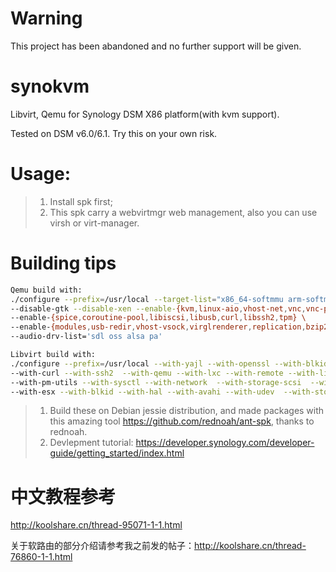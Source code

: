 # Warning
This project has been abandoned and no further support will be given.

# synokvm
Libvirt, Qemu for Synology DSM X86 platform(with kvm support).

Tested on DSM v6.0/6.1. Try this on your own risk.

# Usage:
> 1. Install spk first;
> 2. This spk carry a webvirtmgr web management, also you can use virsh or virt-manager.

# Building tips
```bash
Qemu build with:
./configure --prefix=/usr/local --target-list="x86_64-softmmu arm-softmmu" \
--disable-gtk --disable-xen --enable-{kvm,linux-aio,vhost-net,vnc,vnc-png,vnc-jpeg,guest-agent} \
--enable-{spice,coroutine-pool,libiscsi,libusb,curl,libssh2,tpm} \
--enable-{modules,usb-redir,vhost-vsock,virglrenderer,replication,bzip2,rbd,attr,virtfs,vnc-sasl,tcmalloc,jemalloc,lzo} \
--audio-drv-list='sdl oss alsa pa'


```

```bash
Libvirt build with: 
./configure --prefix=/usr/local --with-yajl --with-openssl --with-blkid \
--with-curl --with-ssh2  --with-qemu --with-lxc --with-remote --with-libvirtd \
--with-pm-utils --with-sysctl --with-network  --with-storage-scsi  --with-virtualport \
--with-esx --with-blkid --with-hal --with-avahi --with-udev  --with-storage-iscsi

```

> 1. Build these on Debian jessie distribution, 
     and made packages with this amazing tool https://github.com/rednoah/ant-spk, thanks to rednoah.
> 2. Devlepment tutorial: https://developer.synology.com/developer-guide/getting_started/index.html
    
# 中文教程参考 
  http://koolshare.cn/thread-95071-1-1.html  
  
  关于软路由的部分介绍请参考我之前发的帖子：http://koolshare.cn/thread-76860-1-1.html   
